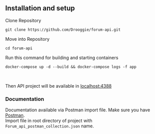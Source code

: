 ## Installation and setup 

Clone Repository 
```
git clone https://github.com/Drooggie/forum-api.git
``` 

Move into Repository 
```
cd forum-api
``` 


Run this command for building and starting containers
```
docker-compose up -d --build && docker-compose logs -f app
```  
<br />

Then API project will be available in <a href="http://localhost:4388/"> localhost:4388</a>
<br/>

### Documentation
Documentation available via Postman import file. Make sure you have <a href="https://www.postman.com/downloads/">Postman</a>. 
<br />
Import file in root directory of project with `Forum_api_postman_collection.json` name.